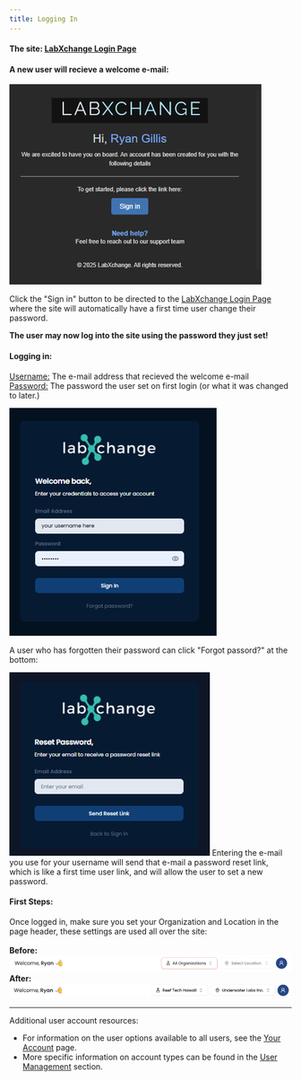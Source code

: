 ```yaml
---
title: Logging In
---
```

#### The site: [LabXchange Login Page](https://order.labxchange.io/auth)
#### A new user will recieve a welcome e-mail:
![New Account Screenshot](/src/assets/screenPrints/newAccount.png)

Click the "Sign in" button to be directed to the [LabXchange Login Page](https://order.labxchange.io/auth) where the site will automatically have a first time user change their password.

<b>The user may now log into the site using the password they just set!</b><br />

#### Logging in:
<u>Username:</u> The e-mail address that recieved the welcome e-mail<br />
<u>Password:</u> The password the user set on first login (or what it was changed to later.)<br />

![NLogging in Screenshot](/src/assets/screenPrints/login.png)


A user who has forgotten their password can click "Forgot passord?" at the bottom: 

![NPassword reset Screenshot](/src/assets/screenPrints/pwreset.png)
Entering the e-mail you use for your username will send that e-mail a password reset link, which is like a first time user link, and will allow the user to set a new password.

#### First Steps:
Once logged in, make sure you set your Organization and Location in the page header, these settings are used all over the site:<br /><br />
<b>Before:</b>
![Header1 Screenshot](/src/assets/screenPrints/HeaderNotSet.png)<br />
<b>After:</b>
![Header2 Screenshot](/src/assets/screenPrints/HeaderSet.png)

<hr />

Additional user account resources:
- For information on the user options available to all users, see the [Your Account](/account/) page.
- More specific information on account types can be found in the [User Management](/admin/user-management/) section.
